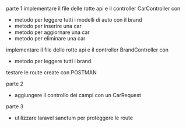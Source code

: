 

parte 1
implementare il file delle rotte api e il controller CarController con
- metodo per leggere tutti i modelli di auto con il brand
- metodo per inserire una car
- metodo per aggiornare una car
- metodo per eliminare una car

implementare il file delle rotte api e il controller BrandController con
- metodo per leggere tutti i brand

testare le route create con POSTMAN

parte 2
- aggiungere il controllo dei campi con un CarRequest

parte 3
- utilizzare laravel sanctum per proteggere le route